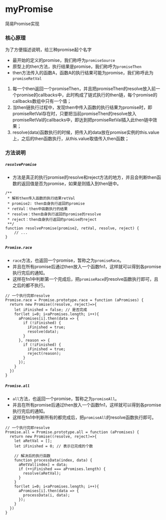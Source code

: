 # myPromise
简易Promise实现

### 核心原理

为了方便描述说明，给三种promise起个名字

- 最开始的定义的promise，我们称呼为`promiseSource`
- 原型上的then方法，执行结果是promise，我们称呼为`promiseThen`
- then方法传入的函数A，函数A的执行结果可能为promise，我们称呼此为`promiseRetVal`


1. 每一个then返回一个promiseThen，并且把promiseThen的resolve放入前一个promise的callbacks中，此时构成了链式执行的then链，每个promise的callbacks数组中只有一个值；
2. 当then链执行过程中，发现then中传入函数的执行结果为promise时，即promiseRetVal存在时，只要把当前promiseThen的resolve放入promiseRetVal的callbacks中，即达到把promiseRetVal插入此then链中效果；
3. resolve(data)函数执行的时候，把传入的data放在promise实例的this.value上，之后的then函数执行，从this.value取值传入then函数；


### 方法说明

##### `resolvePromise`

- 方法是真正的执行promise的resolve和reject方法的地方，并且会判断then函数的返回值是否为promise，如果是则插入到then链中。

```
/**
 * 解析then传入函数的执行结果retVal
 * promise2: then自身执行返回的promise
 * retVal：then中函数执行的结果
 * resolve：then自身执行返回的promise的resolve
 * reject：then自身执行返回的promise的reject
 **/
function resolvePromise(promise2, retVal, resolve, reject) {
    // ...
}
```

##### `Promise.race`

- `race`方法，也返回一个promise，暂称之为`promiseRace`。
- 并且在所有promise后通过then放入一个函数fn1，这样就可以得到各promise执行完后的通知。
- 这样在fn1中判断第一个完成后，把`promiseRace`的resolve函数执行即可，且之后的都不执行。

```
// 一个执行完即resolve
Promise.race = Promise.prototype.race = function (aPromises) {
  return new Promise((resolve, reject)=>{
    let iFinished = false; // 是否完成
    for(let i=0; i<aPromises.length; i++){
      aPromises[i].then(data => {
        if (!iFinished) {
          iFinished = true;
          resolve(data);
        }
      }, reason => {
        if (!iFinished) {
          iFinished = true;
          reject(reason);
        }
      });
    }
  })
}
```

##### `Promise.all`

- `all`方法，也返回一个promise，暂称之为`promiseAll`。
- 并且在所有promise后通过then放入一个函数fn1，这样就可以得到各promise执行完后的通知。
- 这样在fn1中判断所有的都完成后，把`promiseAll`的resolve函数执行即可。

```
// 一个执行完即resolve
Promise.all = Promise.prototype.all = function (aPromises) {
  return new Promise((resolve, reject)=>{
    let aRetVal = [];
    let iFinished = 0; // 表示已完成的个数

    // 解决后的执行函数
    function processData(index, data) {
      aRetVal[index] = data;
      if (++iFinished === aPromises.length) {
        resolve(aRetVal);
      }
    }
    for(let i=0; i<aPromises.length; i++){
      aPromises[i].then(data => {
        processData(i, data);
      });
    }
  })
}
```